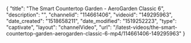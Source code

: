 {
    "title": "The Smart Countertop Garden - AeroGarden Classic 6",
    "description": "",
    "channelid": "114661406",
    "videoid": "149295963",
    "date_created": "1518658211",
    "date_modified": "1519252223",
    "type": "captivate",
    "layout": "channelVideo",
    "url": "\/latest-videos\/the-smart-countertop-garden-aerogarden-classic-6-mp4\/114661406-149295963"
}